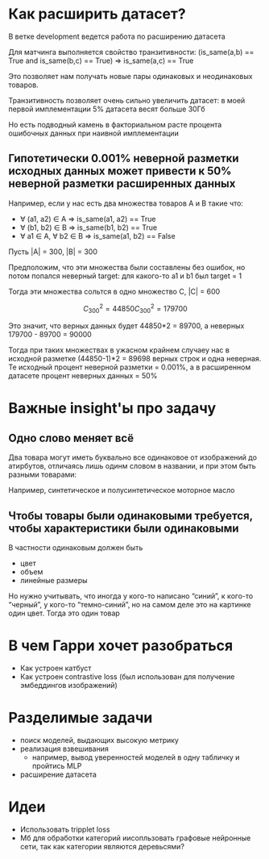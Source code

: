 # Как расширить датасет?

В ветке development ведется работа по расширению датасета


Для матчинга выполняется свойство транзитивности: (is_same(a,b) == True and is_same(b,c) == True) => is_same(a,c) == True

Это позволяет нам получать новые пары одинаковых и неодинаковых товаров.

Транзитивность позволяет очень сильно увеличить датасет: в моей первой имплементации 5% датасета весят больше 30Гб

Но есть подводный камень в факториальном расте процента ошибочных данных при наивной имплементации

## Гипотетически 0.001% неверной разметки исходных данных может привести к 50% неверной разметки расширенных данных

Например, если у нас есть два множества товаров A и B такие что:
*  ∀ (a1, a2) ∈ A => is_same(a1, a2) == True 
*  ∀ (b1, b2) ∈ B => is_same(b1, b2) == True
*  ∀ a1 ∈ A, ∀ b2 ∈ B => is_same(a1, b2) == False

Пусть |A| = 300, |B| = 300

Предположим, что эти множества были составлены без ошибок, но потом попался неверный target: для какого-то a1 и b1 был target = 1

Тогда эти множества сольтся в одно множество C, |С| = 600

```math
C_{300}^2 = 44850
С_{300}^2 = 179700
```

Это значит, что верных данных будет 44850*2 = 89700, а неверных 179700 - 89700 = 90000


Тогда при таких множествах в ужасном крайнем случаеу нас в исходной разметке (44850-1)*2 = 89698 верных строк и одна неверная. Те исходный процент неверной разметки  = 0.001%, а в расширенном датасете процент неверных данных = 50%



# Важные insight'ы про задачу

## Одно слово меняет всё
Два товара могут иметь буквально все одинаковое от изображений до атирбутов, отличаясь лишь одинм словом в названии, и при этом быть разными товарами:
    
Например, синтетическое и полусинтетическое моторное масло

## Чтобы товары были одинаковыми требуется, чтобы характеристики были одинаковыми

В частности одинаковым должен быть
* цвет
* объем
* линейные размеры

Но нужно учитывать, что иногда у кого-то написано “синий”, к кого-то “черный”, у кого-то “темно-синий”, но на самом деле это на картинке один цвет. Тогда это один товар


# В чем Гарри хочет разобраться
* Как устроен катбуст
* Как устроен contrastive loss (был использован для получение эмбеддингов изображений)


# Разделимые задачи
* поиск моделей, выдающих высокую метрику
* реализация взвешивания
    * например, вывод уверенностей моделей в одну табличку и пройтись MLP
* расширение датасета


# Идеи
* Использовать tripplet loss
* Мб для обработки категорий иисопльзовать графовые нейронные сети, так как категории являются деревьсями?